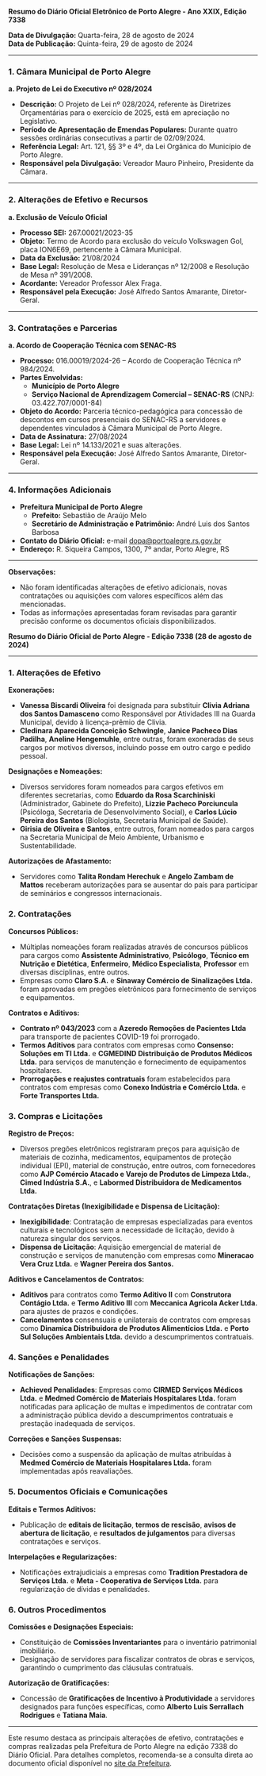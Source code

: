**Resumo do Diário Oficial Eletrônico de Porto Alegre - Ano XXIX, Edição 7338**

**Data de Divulgação:** Quarta-feira, 28 de agosto de 2024  
**Data de Publicação:** Quinta-feira, 29 de agosto de 2024

---

### **1. Câmara Municipal de Porto Alegre**

**a. Projeto de Lei do Executivo nº 028/2024**

- **Descrição:** O Projeto de Lei nº 028/2024, referente às Diretrizes Orçamentárias para o exercício de 2025, está em apreciação no Legislativo.
- **Período de Apresentação de Emendas Populares:** Durante quatro sessões ordinárias consecutivas a partir de 02/09/2024.
- **Referência Legal:** Art. 121, §§ 3º e 4º, da Lei Orgânica do Município de Porto Alegre.
- **Responsável pela Divulgação:** Vereador Mauro Pinheiro, Presidente da Câmara.

---

### **2. Alterações de Efetivo e Recursos**

**a. Exclusão de Veículo Oficial**

- **Processo SEI:** 267.00021/2023-35
- **Objeto:** Termo de Acordo para exclusão do veículo Volkswagen Gol, placa ION6E69, pertencente à Câmara Municipal.
- **Data da Exclusão:** 21/08/2024
- **Base Legal:** Resolução de Mesa e Lideranças nº 12/2008 e Resolução de Mesa nº 391/2008.
- **Acordante:** Vereador Professor Alex Fraga.
- **Responsável pela Execução:** José Alfredo Santos Amarante, Diretor-Geral.

---

### **3. Contratações e Parcerias**

**a. Acordo de Cooperação Técnica com SENAC-RS**

- **Processo:** 016.00019/2024-26 – Acordo de Cooperação Técnica nº 984/2024.
- **Partes Envolvidas:**
  - **Município de Porto Alegre**
  - **Serviço Nacional de Aprendizagem Comercial – SENAC-RS** (CNPJ: 03.422.707/0001-84)
- **Objeto do Acordo:** Parceria técnico-pedagógica para concessão de descontos em cursos presenciais do SENAC-RS a servidores e dependentes vinculados à Câmara Municipal de Porto Alegre.
- **Data de Assinatura:** 27/08/2024
- **Base Legal:** Lei nº 14.133/2021 e suas alterações.
- **Responsável pela Execução:** José Alfredo Santos Amarante, Diretor-Geral.

---

### **4. Informações Adicionais**

- **Prefeitura Municipal de Porto Alegre**
  - **Prefeito:** Sebastião de Araújo Melo
  - **Secretário de Administração e Patrimônio:** André Luis dos Santos Barbosa
- **Contato do Diário Oficial:** e-mail dopa@portoalegre.rs.gov.br
- **Endereço:** R. Siqueira Campos, 1300, 7º andar, Porto Alegre, RS

---

**Observações:**
- Não foram identificadas alterações de efetivo adicionais, novas contratações ou aquisições com valores específicos além das mencionadas.
- Todas as informações apresentadas foram revisadas para garantir precisão conforme os documentos oficiais disponibilizados.

**Resumo do Diário Oficial de Porto Alegre - Edição 7338 (28 de agosto de 2024)**

---

### **1. Alterações de Efetivo**

**Exonerações:**
- **Vanessa Biscardi Oliveira** foi designada para substituir **Clivia Adriana dos Santos Damasceno** como Responsável por Atividades III na Guarda Municipal, devido à licença-prêmio de Clivia.
- **Cledinara Aparecida Conceição Schwingle**, **Janice Pacheco Dias Padilha**, **Aneline Hengemuhle**, entre outras, foram exoneradas de seus cargos por motivos diversos, incluindo posse em outro cargo e pedido pessoal.

**Designações e Nomeações:**
- Diversos servidores foram nomeados para cargos efetivos em diferentes secretarias, como **Eduardo da Rosa Scarchiniski** (Administrador, Gabinete do Prefeito), **Lizzie Pacheco Porciuncula** (Psicóloga, Secretaria de Desenvolvimento Social), e **Carlos Lúcio Pereira dos Santos** (Biologista, Secretaria Municipal de Saúde).
- **Girisia de Oliveira e Santos**, entre outros, foram nomeados para cargos na Secretaria Municipal de Meio Ambiente, Urbanismo e Sustentabilidade.
  
**Autorizações de Afastamento:**
- Servidores como **Talita Rondam Herechuk** e **Angelo Zambam de Mattos** receberam autorizações para se ausentar do país para participar de seminários e congressos internacionais.

### **2. Contratações**

**Concursos Públicos:**
- Múltiplas nomeações foram realizadas através de concursos públicos para cargos como **Assistente Administrativo**, **Psicólogo**, **Técnico em Nutrição e Dietética**, **Enfermeiro**, **Médico Especialista**, **Professor** em diversas disciplinas, entre outros.
- Empresas como **Claro S.A.** e **Sinaway Comércio de Sinalizações Ltda.** foram aprovadas em pregões eletrônicos para fornecimento de serviços e equipamentos.

**Contratos e Aditivos:**
- **Contrato nº 043/2023** com a **Azeredo Remoções de Pacientes Ltda** para transporte de pacientes COVID-19 foi prorrogado.
- **Termos Aditivos** para contratos com empresas como **Consenso: Soluções em TI Ltda.** e **CGMEDIND Distribuição de Produtos Médicos Ltda.** para serviços de manutenção e fornecimento de equipamentos hospitalares.
- **Prorrogações e reajustes contratuais** foram estabelecidos para contratos com empresas como **Conexo Indústria e Comércio Ltda.** e **Forte Transportes Ltda.**

### **3. Compras e Licitações**

**Registro de Preços:**
- Diversos pregões eletrônicos registraram preços para aquisição de materiais de cozinha, medicamentos, equipamentos de proteção individual (EPI), material de construção, entre outros, com fornecedores como **AJP Comércio Atacado e Varejo de Produtos de Limpeza Ltda.**, **Cimed Indústria S.A.**, e **Labormed Distribuidora de Medicamentos Ltda.**

**Contratações Diretas (Inexigibilidade e Dispensa de Licitação):**
- **Inexigibilidade**: Contratação de empresas especializadas para eventos culturais e tecnológicos sem a necessidade de licitação, devido à natureza singular dos serviços.
- **Dispensa de Licitação**: Aquisição emergencial de material de construção e serviços de manutenção com empresas como **Mineracao Vera Cruz Ltda.** e **Wagner Pereira dos Santos.**

**Aditivos e Cancelamentos de Contratos:**
- **Aditivos** para contratos como **Termo Aditivo II** com **Construtora Contágio Ltda.** e **Termo Aditivo III** com **Meccanica Agricola Acker Ltda.** para ajustes de prazos e condições.
- **Cancelamentos** consensuais e unilaterais de contratos com empresas como **Dinamica Distribuidora de Produtos Alimentícios Ltda.** e **Porto Sul Soluções Ambientais Ltda.** devido a descumprimentos contratuais.

### **4. Sanções e Penalidades**

**Notificações de Sanções:**
- **Achieved Penalidades**: Empresas como **CIRMED Serviços Médicos Ltda.** e **Medmed Comércio de Materiais Hospitalares Ltda.** foram notificadas para aplicação de multas e impedimentos de contratar com a administração pública devido a descumprimentos contratuais e prestação inadequada de serviços.
  
**Correções e Sanções Suspensas:**
- Decisões como a suspensão da aplicação de multas atribuídas à **Medmed Comércio de Materiais Hospitalares Ltda.** foram implementadas após reavaliações.

### **5. Documentos Oficiais e Comunicações**

**Editais e Termos Aditivos:**
- Publicação de **editais de licitação**, **termos de rescisão**, **avisos de abertura de licitação**, e **resultados de julgamentos** para diversas contratações e serviços.
  
**Interpelações e Regularizações:**
- Notificações extrajudiciais a empresas como **Tradition Prestadora de Serviços Ltda.** e **Meta - Cooperativa de Serviços Ltda.** para regularização de dívidas e penalidades.

### **6. Outros Procedimentos**

**Comissões e Designações Especiais:**
- Constituição de **Comissões Inventariantes** para o inventário patrimonial imobiliário.
- Designação de servidores para fiscalizar contratos de obras e serviços, garantindo o cumprimento das cláusulas contratuais.

**Autorização de Gratificações:**
- Concessão de **Gratificações de Incentivo à Produtividade** a servidores designados para funções específicas, como **Alberto Luis Serrallach Rodrigues** e **Tatiana Maia**.

---

Este resumo destaca as principais alterações de efetivo, contratações e compras realizadas pela Prefeitura de Porto Alegre na edição 7338 do Diário Oficial. Para detalhes completos, recomenda-se a consulta direta ao documento oficial disponível no [site da Prefeitura](http://www.portoalegre.rs.gov.br/dopa/).